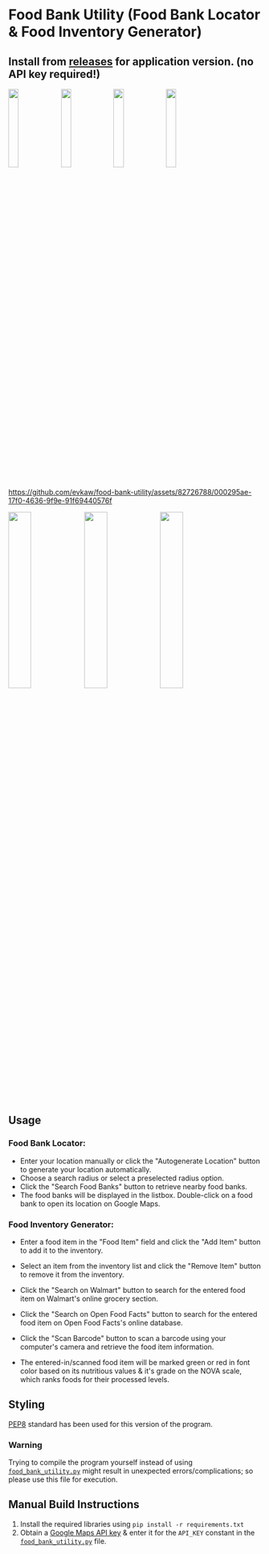 # Food Bank Utility (Food Bank Locator & Food Inventory Generator)

## Install from [releases](https://github.com/evkaw/food-bank-utility/releases/tag/release) for application version. (no API key required!)

<img src="https://github.com/evkaw/food-bank-utility/blob/main/image4.png" width=20% height=20%> <img src="https://github.com/evkaw/food-bank-utility/blob/main/image1.png" width=20% height=20%> <img src="https://github.com/evkaw/food-bank-utility/blob/main/image3.png" width=20% height=20%> <img src="https://github.com/evkaw/food-bank-utility/blob/main/image5.png" width=20% height=20%>

https://github.com/evkaw/food-bank-utility/assets/82726788/000295ae-17f0-4636-9f9e-91f69440576f

<img src="https://github.com/evkaw/food-bank-utility/assets/82726788/ad2239b2-e7e0-48a7-878c-244486c4f3bb" width=30% height=30%><img src="https://github.com/evkaw/food-bank-utility/assets/82726788/ac161f30-5ea0-4069-a22f-740552dc2c05" width=30% height=30%><img src="https://github.com/evkaw/food-bank-utility/assets/82726788/70316412-8d7b-41e3-8723-748e4861e7fd" width=30% height=30%>

## Usage

### Food Bank Locator:

- Enter your location manually or click the "Autogenerate Location" button to generate your location automatically.
- Choose a search radius or select a preselected radius option.
- Click the "Search Food Banks" button to retrieve nearby food banks.
- The food banks will be displayed in the listbox. Double-click on a food bank to open its location on Google Maps.

### Food Inventory Generator:

- Enter a food item in the "Food Item" field and click the "Add Item" button to add it to the inventory.
- Select an item from the inventory list and click the "Remove Item" button to remove it from the inventory.
- Click the "Search on Walmart" button to search for the entered food item on Walmart's online grocery section.
- Click the "Search on Open Food Facts" button to search for the entered food item on Open Food Facts's online database.
- Click the "Scan Barcode" button to scan a barcode using your computer's camera and retrieve the food item information.

- The entered-in/scanned food item will be marked green or red in font color based on its nutritious values & it's grade on the NOVA scale, which ranks foods for their processed levels.

## Styling

[PEP8](https://peps.python.org/pep-0008/) standard has been used for this version of the program.

### Warning

Trying to compile the program yourself instead of using [`food_bank_utility.py`](https://github.com/evkaw/food-bank-utility/blob/main/food_bank_utility.py) might result in unexpected errors/complications; so please use this file for execution.

## Manual Build Instructions
1. Install the required libraries using `pip install -r requirements.txt`
2. Obtain a [Google Maps API key](https://developers.google.com/maps/documentation/embed/get-api-key) & enter it for the `API_KEY` constant in the [`food_bank_utility.py`](https://github.com/evkaw/food-bank-utility/blob/main/food_bank_utility.py) file.
